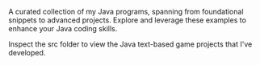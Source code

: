 A curated collection of my Java programs, spanning from foundational snippets to advanced projects. Explore and leverage these examples to enhance your Java coding skills.

Inspect the src folder to view the Java text-based game projects that I've developed.
